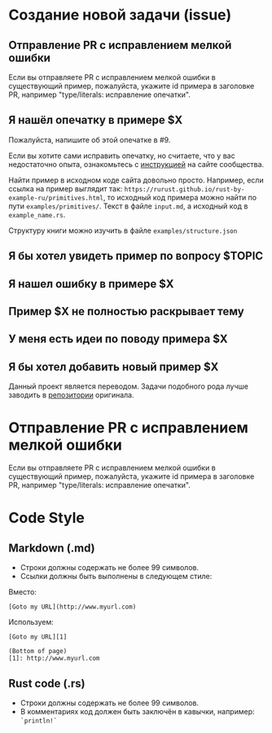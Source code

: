 # Создание новой задачи (issue)

## Отправление PR с исправлением мелкой ошибки

Если вы отправляете PR с исправлением мелкой ошибки в существующий пример, пожалуйста,
укажите id примера в заголовке PR, например "type/literals: исправление опечатки".

## Я нашёл опечатку в примере $X

Пожалуйста, напишите об этой опечатке в #9. 

Если вы хотите сами исправить опечатку, но считаете, что у вас недостаточно опыта,
ознакомьтесь с [инструкцией][first-pr] на сайте сообщества.

Найти пример в исходном коде сайта довольно просто. Например, 
если ссылка на пример выглядит так: `https://rurust.github.io/rust-by-example-ru/primitives.html`, то исходный код примера можно найти по пути `examples/primitives/`. Текст в файле `input.md`, а исходный код в `example_name.rs`.

Структуру книги можно изучить в файле `examples/structure.json`

## Я бы хотел увидеть пример по вопросу $TOPIC
## Я нашел ошибку в примере $X
## Пример $X не полностью раскрывает тему
## У меня есть идеи по поводу примера $X
## Я бы хотел добавить новый пример $X

Данный проект является переводом. Задачи подобного рода лучше заводить в [репозитории][original-repo] оригинала.

# Отправление PR с исправлением мелкой ошибки

Если вы отправляете PR с исправлением мелкой ошибки в существующий пример, пожалуйста,
укажите id примера в заголовке PR, например "type/literals: исправление опечатки".

# Code Style

## Markdown (.md)

* Строки должны содержать не более 99 символов.
* Ссылки должны быть выполнены в следующем стиле:

Вместо:

    [Goto my URL](http://www.myurl.com)

Используем:

    [Goto my URL][1]

    (Bottom of page)
    [1]: http://www.myurl.com

## Rust code (.rs)

* Строки должны содержать не более 99 символов.
* В комментариях код должен быть заключён в кавычки, например: ``` `println!` ```

[issues-all]: https://github.com/rust-lang/rust-by-example/issues/
[issues-open]: https://github.com/rust-lang/rust-by-example/issues?labels=&page=1&state=open
[readme]: README.md
[first-pr]: https://rustycrate.ru/%D1%80%D1%83%D0%BA%D0%BE%D0%B2%D0%BE%D0%B4%D1%81%D1%82%D0%B2%D0%B0/2016/03/07/contributing.html
[original-repo]:https://github.com/rust-lang/rust-by-example
